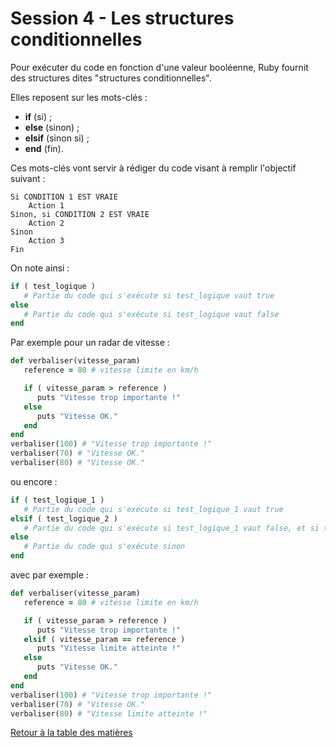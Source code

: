 # Session 4 - Les structures conditionnelles

Pour exécuter du code en fonction d'une valeur booléenne, Ruby fournit des structures dites "structures conditionnelles".

Elles reposent sur les mots-clés :
- **if** (si) ;
- **else** (sinon) ;
- **elsif** (sinon si) ;
- **end** (fin).

Ces mots-clés vont servir à rédiger du code visant à remplir l'objectif suivant :

```
Si CONDITION 1 EST VRAIE
    Action 1
Sinon, si CONDITION 2 EST VRAIE
    Action 2
Sinon
    Action 3
Fin
```

On note ainsi :

```ruby
if ( test_logique )
   # Partie du code qui s'exécute si test_logique vaut true
else
   # Partie du code qui s'exécute si test_logique vaut false
end
```

Par exemple pour un radar de vitesse :

```ruby
def verbaliser(vitesse_param)
   reference = 80 # vitesse limite en km/h

   if ( vitesse_param > reference )
      puts "Vitesse trop importante !"
   else
      puts "Vitesse OK."
   end
end
verbaliser(100) # "Vitesse trop importante !"
verbaliser(70) # "Vitesse OK."
verbaliser(80) # "Vitesse OK."
```

ou encore :

```ruby
if ( test_logique_1 )
   # Partie du code qui s'exécute si test_logique_1 vaut true
elsif ( test_logique_2 )
   # Partie du code qui s'exécute si test_logique_1 vaut false, et si test_logique_2 vaut true
else
   # Partie du code qui s'exécute sinon
end
```

avec par exemple :

```ruby
def verbaliser(vitesse_param)
   reference = 80 # vitesse limite en km/h

   if ( vitesse_param > reference )
      puts "Vitesse trop importante !"
   elsif ( vitesse_param == reference )
      puts "Vitesse limite atteinte !"
   else
      puts "Vitesse OK."
   end
end
verbaliser(100) # "Vitesse trop importante !"
verbaliser(70) # "Vitesse OK."
verbaliser(80) # "Vitesse limite atteinte !"
```

[Retour à la table des matières](../../../)